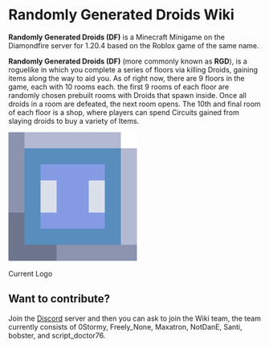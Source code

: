 
# Randomly Generated Droids Wiki

**Randomly Generated Droids (DF)** is a Minecraft Minigame on the Diamondfire server for 1.20.4 based on the Roblox game of the same name.

**Randomly Generated Droids (DF)** (more commonly known as **RGD**), is a roguelike in which you complete a series of floors via killing Droids, gaining items along the way to aid you. As of right now, there are 9 floors in the game, each with 10 rooms each. the first 9 rooms of each floor are randomly chosen prebuilt rooms with Droids that spawn inside. Once all droids in a room are defeated, the next room opens. The 10th and final room of each floor is a shop, where players can spend Circuits gained from slaying droids to buy a variety of Items.

<img src="assets/images/favicon.png">

Current Logo

## Want to contribute?

Join the <a href="https://discord.gg/5tdNFW73ya">Discord</a> server and then you can ask to join the Wiki team, the team currently consists of 0Stormy, Freely_None, Maxatron, NotDanE, Santi, bobster, and script_doctor76.